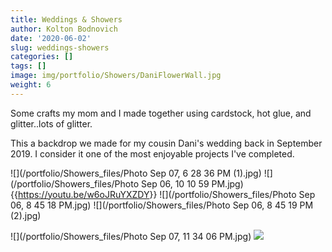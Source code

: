 ```yaml
---
title: Weddings & Showers
author: Kolton Bodnovich
date: '2020-06-02'
slug: weddings-showers
categories: []
tags: []
image: img/portfolio/Showers/DaniFlowerWall.jpg
weight: 6
---
```


Some crafts my mom and I made together using cardstock, hot glue, and glitter..lots of glitter. 

<!--more-->

This a backdrop we made for my cousin Dani's wedding back in September 2019. I consider it one of the most enjoyable projects I've completed. 

![](/portfolio/Showers_files/Photo Sep 07, 6 28 36 PM (1).jpg)
![](/portfolio/Showers_files/Photo Sep 06, 10 10 59 PM.jpg)
{{<https://youtu.be/w6oJRuYXZDY>}}
![](/portfolio/Showers_files/Photo Sep 06, 8 45 18 PM.jpg)
![](/portfolio/Showers_files/Photo Sep 06, 8 45 19 PM (2).jpg)


![](/portfolio/Showers_files/Photo Sep 07, 11 34 06 PM.jpg)
![](/portfolio/Showers_files/shower_me.gif)
